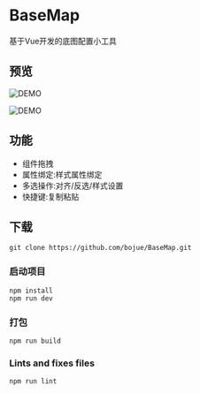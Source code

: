# BaseMap

基于Vue开发的底图配置小工具

## 预览

![DEMO](https://github.com/bojue/BaseMap/blob/master/src/assets/demo.png)

![DEMO](https://github.com/bojue/BaseMap/blob/master/src/assets/other.png)

## 功能
- 组件拖拽
- 属性绑定:样式属性绑定
- 多选操作:对齐/反选/样式设置
- 快捷键:复制粘贴

## 下载
```
git clone https://github.com/bojue/BaseMap.git
```

### 启动项目
```
npm install
npm run dev 
```

### 打包
```
npm run build
```

### Lints and fixes files
```
npm run lint
```
